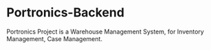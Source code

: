 # Portronics-Backend
Portronics Project is a Warehouse Management System, for Inventory Management, Case Management.
